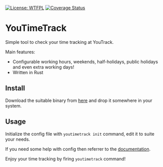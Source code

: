 [![License: WTFPL](https://img.shields.io/badge/License-WTFPL-brightgreen.svg)](http://www.wtfpl.net/about/)
[![Coverage Status](https://coveralls.io/repos/github/bullshitsoftware/youtimetrack/badge.svg?branch=master)](https://coveralls.io/github/bullshitsoftware/youtimetrack?branch=master)

# YouTimeTrack

Simple tool to check your time tracking at YouTrack.

Main features:

- Configurable working hours, weekends, half-holidays, public holidays and even extra working days!
- Written in Rust

## Install

Download the suitable binary from [here](https://github.com/bullshitsoftware/youtimetrack/releases) and drop it
somewhere in your system.

## Usage

Initialize the config file with `youtimetrack init` command, edit it to suite your needs.

If you need some help with config then referrer to the
[documentation](https://github.com/bullshitsoftware/youtimetrack/blob/master/main.go).

Enjoy your time tracking by firing `youtimetrack` command!
